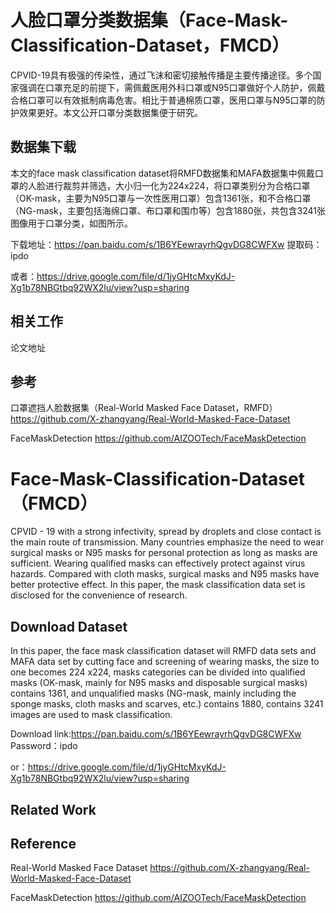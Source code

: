 # 人脸口罩分类数据集（Face-Mask-Classification-Dataset，FMCD）

CPVID-19具有极强的传染性，通过飞沫和密切接触传播是主要传播途径。多个国家强调在口罩充足的前提下，需佩戴医用外科口罩或N95口罩做好个人防护，佩戴合格口罩可以有效抵制病毒危害。相比于普通棉质口罩，医用口罩与N95口罩的防护效果更好。本文公开口罩分类数据集便于研究。

## 数据集下载
本文的face mask classification dataset将RMFD数据集和MAFA数据集中佩戴口罩的人脸进行裁剪并筛选，大小归一化为224x224，将口罩类别分为合格口罩（OK-mask，主要为N95口罩与一次性医用口罩）包含1361张，和不合格口罩（NG-mask，主要包括海绵口罩、布口罩和围巾等）包含1880张，共包含3241张图像用于口罩分类，如图所示。

下载地址：https://pan.baidu.com/s/1B6YEewrayrhQgvDG8CWFXw 提取码：ipdo

或者：https://drive.google.com/file/d/1jyGHtcMxyKdJ-Xg1b78NBGtbq92WX2lu/view?usp=sharing

## 相关工作

论文地址

## 参考

口罩遮挡人脸数据集（Real-World Masked Face Dataset，RMFD）https://github.com/X-zhangyang/Real-World-Masked-Face-Dataset

FaceMaskDetection https://github.com/AIZOOTech/FaceMaskDetection

# Face-Mask-Classification-Dataset（FMCD）

CPVID - 19 with a strong infectivity, spread by droplets and close contact is the main route of transmission. Many countries emphasize the need to wear surgical masks or N95 masks for personal protection as long as masks are sufficient. Wearing qualified masks can effectively protect against virus hazards. Compared with cloth masks, surgical masks and N95 masks have better protective effect. In this paper, the mask classification data set is disclosed for the convenience of research.

## Download Dataset

In this paper, the face mask classification dataset will RMFD data sets and MAFA data set by cutting face and screening of wearing masks, the size to one becomes 224 x224, masks categories can be divided into qualified masks (OK-mask, mainly for N95 masks and disposable surgical masks) contains 1361, and unqualified masks (NG-mask, mainly including the sponge masks, cloth masks and scarves, etc.) contains 1880, contains 3241 images are used to mask classification.

Download link:https://pan.baidu.com/s/1B6YEewrayrhQgvDG8CWFXw Password：ipdo

or：https://drive.google.com/file/d/1jyGHtcMxyKdJ-Xg1b78NBGtbq92WX2lu/view?usp=sharing

## Related Work

## Reference
Real-World Masked Face Dataset https://github.com/X-zhangyang/Real-World-Masked-Face-Dataset

FaceMaskDetection https://github.com/AIZOOTech/FaceMaskDetection
